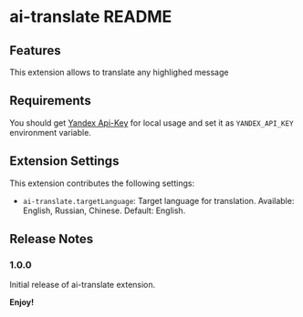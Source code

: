 # ai-translate README

## Features

This extension allows to translate any highlighed message

## Requirements

You should get [Yandex Api-Key](https://yandex.cloud/ru/docs/iam/operations/api-key/create) for local usage and set it as `YANDEX_API_KEY` environment variable.

## Extension Settings

This extension contributes the following settings:

* `ai-translate.targetLanguage`: Target language for translation. Available: English, Russian, Chinese. Default: English.

## Release Notes

### 1.0.0

Initial release of ai-translate extension.

**Enjoy!**
